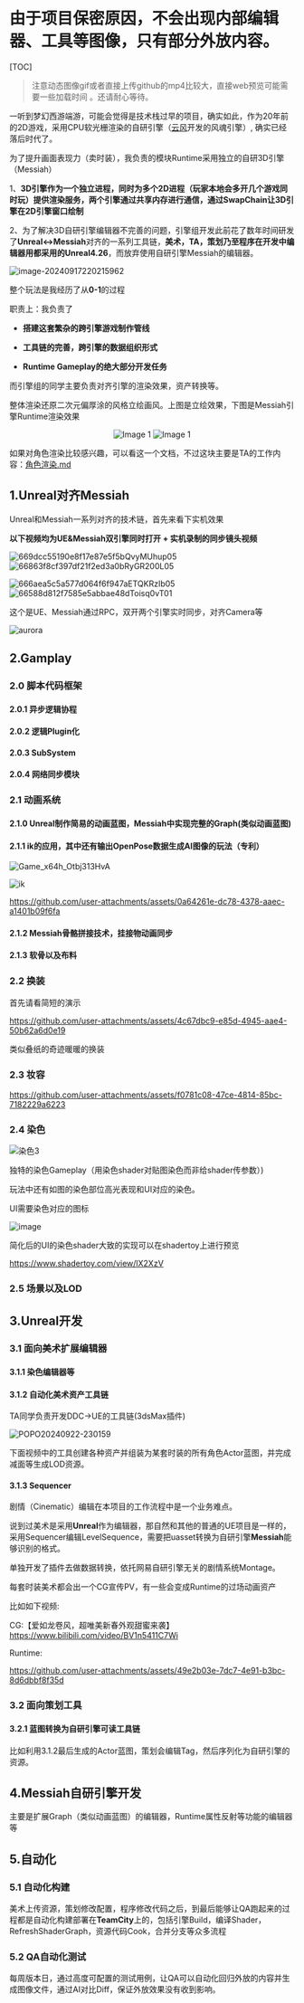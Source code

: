 # 由于项目保密原因，不会出现内部编辑器、工具等图像，只有部分外放内容。

[TOC]

> 注意动态图像gif或者直接上传github的mp4比较大，直接web预览可能需要一些加载时间 。还请耐心等待。



一听到梦幻西游端游，可能会觉得是技术栈过早的项目，确实如此，作为20年前的2D游戏，采用CPU软光栅渲染的自研引擎（[云风](https://blog.codingnow.com/)开发的风魂引擎）, 确实已经落后时代了。

为了提升画面表现力（卖时装），我负责的模块Runtime采用独立的自研3D引擎（Messiah）

1、**3D引擎作为一个独立进程，同时为多个2D进程（玩家本地会多开几个游戏同时玩）提供渲染服务，两个引擎通过共享内存进行通信，通过SwapChain让3D引擎在2D引擎窗口绘制**

2、为了解决3D自研引擎编辑器不完善的问题，引擎组开发此前花了数年时间研发了**Unreal<->Messiah**对齐的一系列工具链，**美术，TA，策划乃至程序在开发中编辑器用都采用的Unreal4.26**，而放弃使用自研引擎Messiah的编辑器。

![image-20240917220215962](README.assets/image-20240917220215962.png)

整个玩法是我经历了从**0-1**的过程

职责上：我负责了

* **搭建这套繁杂的跨引擎游戏制作管线**
* **工具链的完善，跨引擎的数据组织形式**

* **Runtime Gameplay的绝大部分开发任务**

而引擎组的同学主要负责对齐引擎的渲染效果，资产转换等。



整体渲染还原二次元偏厚涂的风格立绘画风。上图是立绘效果，下图是Messiah引擎Runtime渲染效果

<p style="text-align: center;">
      <img src="项目简介.assets/POPO-20240908-114057.png" alt="Image 1" style="display: inline-block; max-width: 30%;">
      <img src="项目简介.assets/POPO-20240908-115847.png" alt="Image 1" style="display: inline-block; max-width: 36%;">



如果对角色渲染比较感兴趣，可以看这一个文档，不过这块主要是TA的工作内容：[角色渲染.md](角色渲染.md )




## 1.Unreal对齐Messiah

Unreal和Messiah一系列对齐的技术链，首先来看下实机效果

**以下视频均为UE&Messiah双引擎同时打开 + 实机录制的同步镜头视频**

![669dcc55190e8f17e87e5f5bQvyMUhup05](README.assets/669dcc55190e8f17e87e5f5bQvyMUhup05.gif)![66863f8cf397df21f2ed3a0bRyGR200L05](README.assets/66863f8cf397df21f2ed3a0bRyGR200L05.gif)

![666aea5c5a577d064f6f947aETQKRzIb05](README.assets/666aea5c5a577d064f6f947aETQKRzIb05.gif)![66588d812f7585e5abbae48dToisq0vT01](README.assets/66588d812f7585e5abbae48dToisq0vT01.gif)

这个是UE、Messiah通过RPC，双开两个引擎实时同步，对齐Camera等

![aurora](README.assets/aurora.gif)



## 2.Gamplay

### 2.0 脚本代码框架

#### 2.0.1 异步逻辑协程

#### 2.0.2 逻辑Plugin化

#### 2.0.3 SubSystem

#### 2.0.4 网络同步模块



### 2.1 动画系统

#### 2.1.0 Unreal制作简易的动画蓝图，Messiah中实现完整的Graph(类似动画蓝图)

#### 2.1.1 ik的应用，其中还有输出OpenPose数据生成AI图像的玩法（专利）



![Game_x64h_Otbj313HvA](README.assets/Game_x64h_Otbj313HvA.gif)

![ik](README.assets/ik.gif)



https://github.com/user-attachments/assets/0a64261e-dc78-4378-aaec-a1401b09f6fa



#### 2.1.2 Messiah骨骼拼接技术，挂接物动画同步

#### 2.1.3 软骨以及布料



### 2.2 换装

首先请看简短的演示


https://github.com/user-attachments/assets/4c67dbc9-e85d-4945-aae4-50b62a6d0e19


类似叠纸的奇迹暖暖的换装



### 2.3 妆容


https://github.com/user-attachments/assets/f0781c08-47ce-4814-85bc-7182229a6223




### 2.4 染色

![染色3](README.assets/染色3.gif)



独特的染色Gameplay（用染色shader对贴图染色而非给shader传参数）)

玩法中还有如图的染色部位高光表现和UI对应的染色。

UI需要染色对应的图标

![image](README.assets/image.png)

简化后的UI的染色shader大致的实现可以在shadertoy上进行预览

https://www.shadertoy.com/view/lX2XzV



### 2.5 场景以及LOD



## 3.Unreal开发

### 3.1 面向美术扩展编辑器

#### 3.1.1 染色编辑器等

#### 3.1.2 自动化美术资产工具链

TA同学负责开发DDC->UE的工具链(3dsMax插件)

![POPO20240922-230159](README.assets/POPO20240922-230159.png)

下面视频中的工具创建各种资产并组装为某套时装的所有角色Actor蓝图，并完成减面等生成LOD资源。



#### 3.1.3 Sequencer

剧情（Cinematic）编辑在本项目的工作流程中是一个业务难点。

说到过美术是采用**Unreal**作为编辑器，那自然和其他的普通的UE项目是一样的，采用Sequencer编辑LevelSequence，需要把uasset转换为自研引擎**Messiah**能够识别的格式。

单独开发了插件去做数据转换，依托网易自研引擎无关的剧情系统Montage。

每套时装美术都会出一个CG宣传PV，有一些会变成Runtime的过场动画资产



比如如下视频:

CG:【爱如龙卷风，超唯美新春外观甜蜜来袭】 https://www.bilibili.com/video/BV1n5411C7Wi

Runtime:


https://github.com/user-attachments/assets/49e2b03e-7dc7-4e91-b3bc-8d6dbbf8f35d




### 3.2 面向策划工具

#### 3.2.1 蓝图转换为自研引擎可读工具链

比如利用3.1.2最后生成的Actor蓝图，策划会编辑Tag，然后序列化为自研引擎的资源。

## 4.Messiah自研引擎开发

主要是扩展Graph（类似动画蓝图）的编辑器，Runtime属性反射等功能的编辑器等



## 5.自动化

### 5.1 自动化构建

美术上传资源，策划修改配置，程序修改代码之后，到最后能够让QA跑起来的过程都是自动化构建部署在**TeamCity**上的，包括引擎Build，编译Shader，RefreshShaderGraph，资源代码Cook，合并分支等众多流程

### 5.2 QA自动化测试

每周版本日，通过高度可配置的测试用例，让QA可以自动化回归外放的内容并生成图像文件，通过AI对比Diff，保证外放效果没有收到影响。

